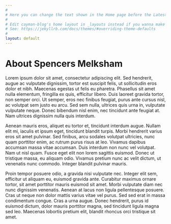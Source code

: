 ```yaml
---
#
# Here you can change the text shown in the Home page before the Latest Posts section.
#
# Edit cayman-blog's home layout in _layouts instead if you wanna make some changes
# See: https://jekyllrb.com/docs/themes/#overriding-theme-defaults
#
layout: default
---
```


# About Spencers Melksham

Lorem ipsum dolor sit amet, consectetur adipiscing elit. Sed hendrerit, augue ac vulputate dignissim, tortor est suscipit felis, ut sollicitudin eros dolor et nibh. Maecenas egestas ut felis eu pharetra. Phasellus sit amet nulla elementum, fringilla ex quis, efficitur libero. Duis laoreet gravida tortor, non semper orci. Ut semper, eros nec finibus feugiat, purus ante cursus nisl, ac volutpat sem justo eu arcu. Sed sem nulla, ultrices quis urna in, vulputate vulputate neque. Donec bibendum nisl enim, nec tincidunt ante feugiat at. Nam ultrices dignissim nulla quis interdum.

Aenean mauris eros, aliquet eu tortor et, tincidunt interdum augue. Nullam elit mi, iaculis et ipsum eget, tincidunt blandit turpis. Morbi hendrerit varius eros sit amet pulvinar. Sed finibus, arcu sodales volutpat ultricies, nunc quam porttitor enim, ac rutrum purus risus at leo. Vivamus dapibus accumsan massa vitae accumsan. Duis interdum non nunc vel volutpat. Nam ut nisl quam. Fusce eget elit non lorem sagittis euismod. Donec ut tristique massa, eu aliquam odio. Vivamus pretium nunc ac velit dictum, ut venenatis nunc commodo. Integer blandit pulvinar mauris.

Proin tempor posuere odio, a gravida nisi vulputate nec. Integer elit sem, efficitur ut aliquam eu, euismod gravida ante. Curabitur maximus ornare tortor, sit amet porttitor mauris euismod sit amet. Morbi vulputate diam nec nunc dignissim venenatis. Aenean at lacus non ligula pellentesque posuere. Cras ut neque non dolor mattis varius vitae vel purus. Sed sed erat in massa condimentum congue. Cras a urna augue. Donec hendrerit, purus id euismod dictum, dolor mauris porttitor magna, sed tincidunt ligula magna sed leo. Maecenas lobortis pretium elit, blandit rhoncus orci tristique sit amet.
